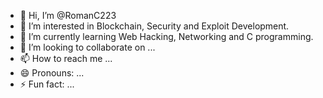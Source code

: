 - 👋 Hi, I’m @RomanC223
- 👀 I’m interested in Blockchain, Security and Exploit Development.
- 🌱 I’m currently learning Web Hacking, Networking and C programming.
- 💞️ I’m looking to collaborate on ...
- 📫 How to reach me ...
- 😄 Pronouns: ...
- ⚡ Fun fact: ...

<!---
RomanC223/RomanC223 is a ✨ special ✨ repository because its `README.md` (this file) appears on your GitHub profile.
You can click the Preview link to take a look at your changes.
--->

